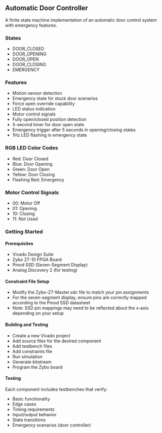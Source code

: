 ## Automatic Door Controller
A finite state machine implementation of an automatic door control system with emergency features.

### States

- DOOR_CLOSED
- DOOR_OPENING
- DOOR_OPEN
- DOOR_CLOSING
- EMERGENCY

### Features

- Motion sensor detection
- Emergency state for stuck door scenarios
- Force open override capability
- LED status indication
- Motor control signals
- Fully open/closed position detection
- 5-second timer for door open state
- Emergency trigger after 5 seconds in opening/closing states
- 1Hz LED flashing in emergency state

### RGB LED Color Codes

- Red: Door Closed
- Blue: Door Opening
- Green: Door Open
- Yellow: Door Closing
- Flashing Red: Emergency

### Motor Control Signals

- 00: Motor Off
- 01: Opening
- 10: Closing
- 11: Not Used

### Getting Started

#### Prerequisites

- Vivado Design Suite
- Zybo Z7-10 FPGA Board
- Pmod SSD (Seven-Segment Display)
- Analog Discovery 2 (for testing)

#### Constraint File Setup

- Modify the Zybo-Z7-Master.xdc file to match your pin assignments
- For the seven-segment display, ensure pins are correctly mapped according to the Pmod SSD datasheet
- Note: SSD pin mappings may need to be reflected about the x-axis depending on your setup

#### Building and Testing

- Create a new Vivado project
- Add source files for the desired component
- Add testbench files
- Add constraints file
- Run simulation
- Generate bitstream
- Program the Zybo board

#### Testing

Each component includes testbenches that verify:

- Basic functionality
- Edge cases
- Timing requirements
- Input/output behavior
- State transitions
- Emergency scenarios (door controller)

